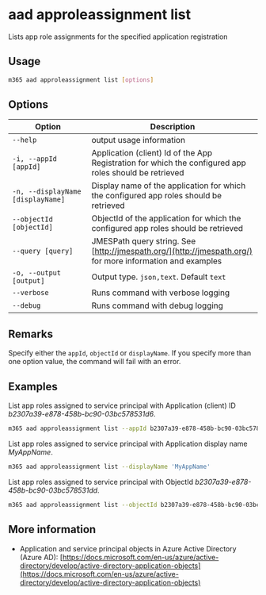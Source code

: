 # aad approleassignment list

Lists app role assignments for the specified application registration

## Usage

```sh
m365 aad approleassignment list [options]
```

## Options

Option|Description
------|-----------
`--help`|output usage information
`-i, --appId [appId]`|Application (client) Id of the App Registration for which the configured app roles should be retrieved
`-n, --displayName [displayName]`|Display name of the application for which the configured app roles should be retrieved
`--objectId [objectId]`|ObjectId of the application for which the configured app roles should be retrieved
`--query [query]`|JMESPath query string. See [http://jmespath.org/](http://jmespath.org/) for more information and examples
`-o, --output [output]`|Output type. `json,text`. Default `text`
`--verbose`|Runs command with verbose logging
`--debug`|Runs command with debug logging

## Remarks

Specify either the `appId`, `objectId` or `displayName`. If you specify more than one option value, the command will fail with an error.

## Examples

List app roles assigned to service principal with Application (client) ID _b2307a39-e878-458b-bc90-03bc578531d6_.

```sh
m365 aad approleassignment list --appId b2307a39-e878-458b-bc90-03bc578531d6
```

List app roles assigned to service principal with Application display name _MyAppName_.

```sh
m365 aad approleassignment list --displayName 'MyAppName'
```

List app roles assigned to service principal with ObjectId _b2307a39-e878-458b-bc90-03bc578531dd_.

```sh
m365 aad approleassignment list --objectId b2307a39-e878-458b-bc90-03bc578531dd
```

## More information

- Application and service principal objects in Azure Active Directory (Azure AD): [https://docs.microsoft.com/en-us/azure/active-directory/develop/active-directory-application-objects](https://docs.microsoft.com/en-us/azure/active-directory/develop/active-directory-application-objects)